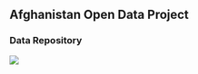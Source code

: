 ## Afghanistan Open Data Project 
### Data Repository

![](https://farm4.staticflickr.com/3792/12676438553_f6d56a2e9d_b.jpg)
